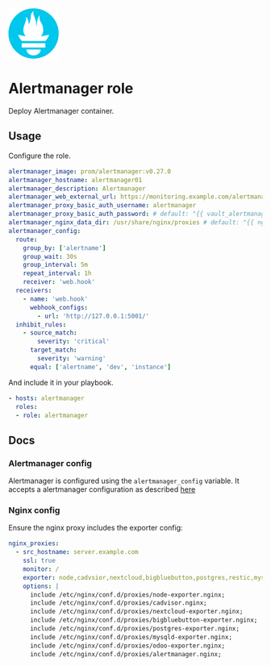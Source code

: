 <img src="/logos/alertmanager.png" alt="alertmanager logo" width="100" height="100">

# Alertmanager role

Deploy Alertmanager container.

## Usage

Configure the role.

```yml
alertmanager_image: prom/alertmanager:v0.27.0
alertmanager_hostname: alertmanager01
alertmanager_description: Alertmanager
alertmanager_web_external_url: https://monitoring.example.com/alertmanager
alertmanager_proxy_basic_auth_username: alertmanager
alertmanager_proxy_basic_auth_password: # default: "{{ vault_alertmanager_proxy_basic_auth_password }}"
alertmanager_nginx_data_dir: /usr/share/nginx/proxies # default: "{{ nginx_data_dir }}/proxies"
alertmanager_config:
  route:
    group_by: ['alertname']
    group_wait: 30s
    group_interval: 5m
    repeat_interval: 1h
    receiver: 'web.hook'
  receivers:
    - name: 'web.hook'
      webhook_configs:
        - url: 'http://127.0.0.1:5001/'
  inhibit_rules:
    - source_match:
        severity: 'critical'
      target_match:
        severity: 'warning'
      equal: ['alertname', 'dev', 'instance']
```

And include it in your playbook.

```yml
- hosts: alertmanager
  roles:
  - role: alertmanager
```

## Docs

### Alertmanager config

Alertmanager is configured using the `alertmanager_config` variable. It accepts a alertmanager configuration as described [here](https://prometheus.io/docs/alerting/latest/configuration/)

### Nginx config

Ensure the nginx proxy includes the exporter config:

```yml
nginx_proxies:
  - src_hostname: server.example.com
    ssl: true
    monitor: /
    exporter: node,cadvsior,nextcloud,bigbluebutton,postgres,restic,mysqld,odoo,alertmanager
    options: |
      include /etc/nginx/conf.d/proxies/node-exporter.nginx;
      include /etc/nginx/conf.d/proxies/cadvisor.nginx;
      include /etc/nginx/conf.d/proxies/nextcloud-exporter.nginx;
      include /etc/nginx/conf.d/proxies/bigbluebutton-exporter.nginx;
      include /etc/nginx/conf.d/proxies/postgres-exporter.nginx;
      include /etc/nginx/conf.d/proxies/mysqld-exporter.nginx;
      include /etc/nginx/conf.d/proxies/odoo-exporter.nginx;
      include /etc/nginx/conf.d/proxies/alertmanager.nginx;
```